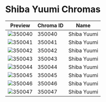 # Shiba Yuumi Chromas



| Preview | Chroma ID | Name |
|---------|-----------|------|
| ![350040](https://raw.communitydragon.org/latest/plugins/rcp-be-lol-game-data/global/default/v1/champion-chroma-images/350/350040.png) | 350040 | Shiba Yuumi |
| ![350041](https://raw.communitydragon.org/latest/plugins/rcp-be-lol-game-data/global/default/v1/champion-chroma-images/350/350041.png) | 350041 | Shiba Yuumi |
| ![350042](https://raw.communitydragon.org/latest/plugins/rcp-be-lol-game-data/global/default/v1/champion-chroma-images/350/350042.png) | 350042 | Shiba Yuumi |
| ![350043](https://raw.communitydragon.org/latest/plugins/rcp-be-lol-game-data/global/default/v1/champion-chroma-images/350/350043.png) | 350043 | Shiba Yuumi |
| ![350044](https://raw.communitydragon.org/latest/plugins/rcp-be-lol-game-data/global/default/v1/champion-chroma-images/350/350044.png) | 350044 | Shiba Yuumi |
| ![350045](https://raw.communitydragon.org/latest/plugins/rcp-be-lol-game-data/global/default/v1/champion-chroma-images/350/350045.png) | 350045 | Shiba Yuumi |
| ![350046](https://raw.communitydragon.org/latest/plugins/rcp-be-lol-game-data/global/default/v1/champion-chroma-images/350/350046.png) | 350046 | Shiba Yuumi |
| ![350047](https://raw.communitydragon.org/latest/plugins/rcp-be-lol-game-data/global/default/v1/champion-chroma-images/350/350047.png) | 350047 | Shiba Yuumi |